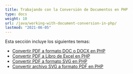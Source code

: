 ```yaml
---
title: Trabajando con la Conversión de Documentos en PHP
type: docs
weight: 10
url: /java/working-with-document-conversion-in-php/
lastmod: "2021-06-05"
---
```


Esta sección incluye los siguientes temas:

- [Convertir PDF a formato DOC o DOCX en PHP](/pdf/java/convert-pdf-to-doc-or-docx-format-in-php/)
- [Convertir PDF a Libro de Excel en PHP](/pdf/java/convert-pdf-to-excel-workbook-in-php/)
- [Convertir PDF a formato SVG en PHP](/pdf/java/convert-pdf-to-svg-format-in-php/)
- [Convertir archivo SVG a formato PDF en PHP](/pdf/java/convert-svg-file-to-pdf-format-in-php/)